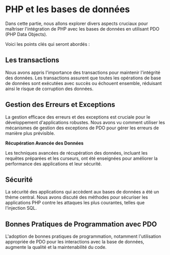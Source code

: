 # PHP et les bases de données

Dans cette partie, nous allons explorer divers aspects cruciaux pour maîtriser l'intégration de PHP avec les bases de données en utilisant PDO (PHP Data Objects).&#x20;

Voici les points clés qui seront abordés :

## **Les transactions**

Nous avons appris l'importance des transactions pour maintenir l'intégrité des données. Les transactions assurent que toutes les opérations de base de données sont exécutées avec succès ou échouent ensemble, réduisant ainsi le risque de corruption des données.

## **Gestion des Erreurs et Exceptions**

La gestion efficace des erreurs et des exceptions est cruciale pour le développement d'applications robustes. Nous avons vu comment utiliser les mécanismes de gestion des exceptions de PDO pour gérer les erreurs de manière plus prévisible.

**Récupération Avancée des Données**

Les techniques avancées de récupération des données, incluant les requêtes préparées et les curseurs, ont été enseignées pour améliorer la performance des applications et leur sécurité.

## **Sécurité**

La sécurité des applications qui accèdent aux bases de données a été un thème central. Nous avons discuté des méthodes pour sécuriser les applications PHP contre les attaques les plus courantes, telles que l'injection SQL.

## **Bonnes Pratiques de Programmation avec PDO**

L'adoption de bonnes pratiques de programmation, notamment l'utilisation appropriée de PDO pour les interactions avec la base de données, augmente la qualité et la maintenabilité du code.

